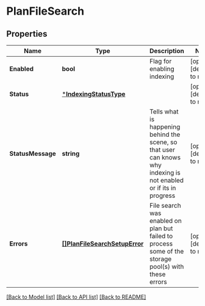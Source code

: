 # PlanFileSearch

## Properties
Name | Type | Description | Notes
------------ | ------------- | ------------- | -------------
**Enabled** | **bool** | Flag for enabling indexing | [optional] [default to null]
**Status** | [***IndexingStatusType**](IndexingStatusType.md) |  | [optional] [default to null]
**StatusMessage** | **string** | Tells what is happening behind the scene, so that user can knows why indexing is not enabled or if its in progress | [optional] [default to null]
**Errors** | [**[]PlanFileSearchSetupError**](PlanFileSearchSetupError.md) | File search was enabled on plan but failed to process some of the storage pool(s) with these errors | [optional] [default to null]

[[Back to Model list]](../README.md#documentation-for-models) [[Back to API list]](../README.md#documentation-for-api-endpoints) [[Back to README]](../README.md)

